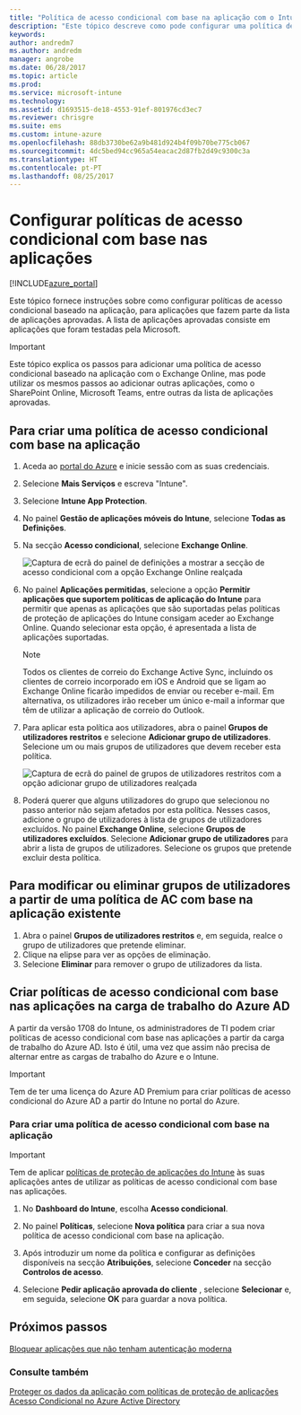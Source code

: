 ```yaml
---
title: "Política de acesso condicional com base na aplicação com o Intune"
description: "Este tópico descreve como pode configurar uma política de acesso condicional com base na aplicação com o Intune."
keywords: 
author: andredm7
ms.author: andredm
manager: angrobe
ms.date: 06/28/2017
ms.topic: article
ms.prod: 
ms.service: microsoft-intune
ms.technology: 
ms.assetid: d1693515-de18-4553-91ef-801976cd3ec7
ms.reviewer: chrisgre
ms.suite: ems
ms.custom: intune-azure
ms.openlocfilehash: 88db3730be62a9b481d924b4f09b70be775cb067
ms.sourcegitcommit: 4dc5bed94cc965a54eacac2d87fb2d49c9300c3a
ms.translationtype: HT
ms.contentlocale: pt-PT
ms.lasthandoff: 08/25/2017
---
```

# <a name="set-up-app-based-conditional-access-policies"></a>Configurar políticas de acesso condicional com base nas aplicações

[!INCLUDE[azure_portal](./includes/azure_portal.md)]

Este tópico fornece instruções sobre como configurar políticas de acesso condicional baseado na aplicação, para aplicações que fazem parte da lista de aplicações aprovadas. A lista de aplicações aprovadas consiste em aplicações que foram testadas pela Microsoft.

> [!IMPORTANT]
> Este tópico explica os passos para adicionar uma política de acesso condicional baseado na aplicação com o Exchange Online, mas pode utilizar os mesmos passos ao adicionar outras aplicações, como o SharePoint Online, Microsoft Teams, entre outras da lista de aplicações aprovadas.

## <a name="to-create-an-app-based-conditional-access-policy"></a>Para criar uma política de acesso condicional com base na aplicação
1.  Aceda ao [portal do Azure](https://portal.azure.com) e inicie sessão com as suas credenciais.

2.  Selecione **Mais Serviços** e escreva "Intune".

3.  Selecione **Intune App Protection**.

4.  No painel **Gestão de aplicações móveis do Intune**, selecione **Todas as Definições**.

5.  Na secção **Acesso condicional**, selecione **Exchange Online**.

    ![Captura de ecrã do painel de definições a mostrar a secção de acesso condicional com a opção Exchange Online realçada](./media/MAM-conditional-access-1.png)

6. No painel **Aplicações permitidas**, selecione a opção **Permitir aplicações que suportem políticas de aplicação do Intune** para permitir que apenas as aplicações que são suportadas pelas políticas de proteção de aplicações do Intune consigam aceder ao Exchange Online. Quando selecionar esta opção, é apresentada a lista de aplicações suportadas.

    > [!NOTE]
    > Todos os clientes de correio do Exchange Active Sync, incluindo os clientes de correio incorporado em iOS e Android que se ligam ao Exchange Online ficarão impedidos de enviar ou receber e-mail. Em alternativa, os utilizadores irão receber um único e-mail a informar que têm de utilizar a aplicação de correio do Outlook.

7. Para aplicar esta política aos utilizadores, abra o painel **Grupos de utilizadores restritos** e selecione **Adicionar grupo de utilizadores**. Selecione um ou mais grupos de utilizadores que devem receber esta política.

    ![Captura de ecrã do painel de grupos de utilizadores restritos com a opção adicionar grupo de utilizadores realçada](./media/mam-ca-add-user-group.png)

8. Poderá querer que alguns utilizadores do grupo que selecionou no passo anterior não sejam afetados por esta política. Nesses casos, adicione o grupo de utilizadores à lista de grupos de utilizadores excluídos. No painel **Exchange Online**, selecione **Grupos de utilizadores excluídos**. Selecione **Adicionar grupo de utilizadores** para abrir a lista de grupos de utilizadores. Selecione os grupos que pretende excluir desta política.

## <a name="to-modify-or-delete-user-groups-from-an-existing-app-based-ca-policy"></a>Para modificar ou eliminar grupos de utilizadores a partir de uma política de AC com base na aplicação existente

1. Abra o painel **Grupos de utilizadores restritos** e, em seguida, realce o grupo de utilizadores que pretende eliminar.
2. Clique na elipse para ver as opções de eliminação.
3. Selecione **Eliminar** para remover o grupo de utilizadores da lista.

## <a name="create-app-based-conditional-access-policies-in-azure-ad-workload"></a>Criar políticas de acesso condicional com base nas aplicações na carga de trabalho do Azure AD

A partir da versão 1708 do Intune, os administradores de TI podem criar políticas de acesso condicional com base nas aplicações a partir da carga de trabalho do Azure AD. Isto é útil, uma vez que assim não precisa de alternar entre as cargas de trabalho do Azure e o Intune.

> [!IMPORTANT]
> Tem de ter uma licença do Azure AD Premium para criar políticas de acesso condicional do Azure AD a partir do Intune no portal do Azure.

### <a name="to-create-an-app-based-conditional-access-policy"></a>Para criar uma política de acesso condicional com base na aplicação

> [!IMPORTANT]
> Tem de aplicar [políticas de proteção de aplicações do Intune](app-protection-policies.md) às suas aplicações antes de utilizar as políticas de acesso condicional com base nas aplicações.

1. No **Dashboard do Intune**, escolha **Acesso condicional**.

2. No painel **Políticas**, selecione **Nova política** para criar a sua nova política de acesso condicional com base na aplicação.

4. Após introduzir um nome da política e configurar as definições disponíveis na secção **Atribuições**, selecione **Conceder** na secção **Controlos de acesso**.

5. Selecione **Pedir aplicação aprovada do cliente** , selecione **Selecionar** e, em seguida, selecione **OK** para guardar a nova política.

## <a name="next-steps"></a>Próximos passos
[Bloquear aplicações que não tenham autenticação moderna](app-modern-authentication-block.md)

### <a name="see-also"></a>Consulte também

[Proteger os dados da aplicação com políticas de proteção de aplicações](app-protection-policies.md)
[Acesso Condicional no Azure Active Directory](https://docs.microsoft.com/azure/active-directory/active-directory-conditional-access)
